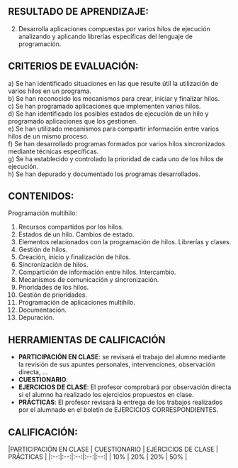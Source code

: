 ## RESULTADO DE APRENDIZAJE:
2. Desarrolla aplicaciones compuestas por varios hilos de ejecución analizando y aplicando librerías específicas del lenguaje de programación. 


## CRITERIOS DE EVALUACIÓN:

a) Se han identificado situaciones en las que resulte útil la utilización de varios hilos en un programa.  
b) Se han reconocido los mecanismos para crear, iniciar y finalizar hilos.  
c) Se han programado aplicaciones que implementen varios hilos.  
d) Se han identificado los posibles estados de ejecución de un hilo y programado
aplicaciones que los gestionen.  
e) Se han utilizado mecanismos para compartir información entre varios hilos de un mismo proceso.  
f) Se han desarrollado programas formados por varios hilos sincronizados mediante técnicas específicas.  
g) Se ha establecido y controlado la prioridad de cada uno de los hilos de
ejecución.  
h) Se han depurado y documentado los programas desarrollados.   


## CONTENIDOS:
Programación multihilo:

1. Recursos compartidos por los hilos.
2. Estados de un hilo. Cambios de estado.
3. Elementos relacionados con la programación de hilos. Librerías y
clases.
4. Gestión de hilos.
5. Creación, inicio y finalización de hilos.
6. Sincronización de hilos.
7. Compartición de información entre hilos. Intercambio.
8. Mecanismos de comunicación y sincronización.
9. Prioridades de los hilos.
10. Gestión de prioridades. 
11. Programación de aplicaciones multihilo.
12. Documentación.
13. Depuración. 

## HERRAMIENTAS DE CALIFICACIÓN
- **PARTICIPACIÓN EN CLASE**: se revisará el trabajo del alumno mediante la revisión de sus apuntes personales, intervenciones, observación directa, ...
- **CUESTIONARIO**: 
- **EJERCICIOS DE CLASE**: El profesor comprobará por observación directa si el alumno ha realizado los ejercicios propuestos en clase.
- **PRÁCTICAS**: El profesor revisará la entrega de los trabajos realizados por el alumnado en el boletín de EJERCICIOS CORRESPONDIENTES.

## CALIFICACIÓN:
|PARTICIPACIÓN EN CLASE | CUESTIONARIO | EJERCICIOS DE CLASE | PRÁCTICAS |
|:--:|:--:|:--:|:--:|:--:|
| 10% | 20% | 20% | 50% |

